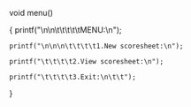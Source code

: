 void menu()

{
    printf("\n\n\t\t\t\t\tMENU:\n");
    
    printf("\n\n\n\t\t\t\t1.New scoresheet:\n");
    
    printf("\t\t\t\t2.View scoresheet:\n");
    
    printf("\t\t\t\t3.Exit:\n\t\t");
    
}


